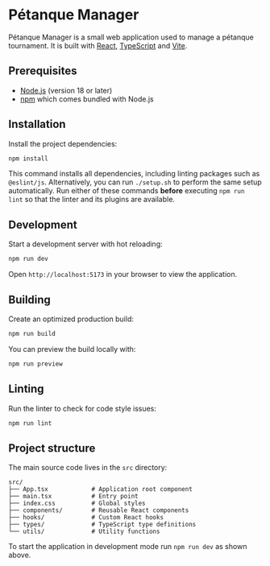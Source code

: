# Pétanque Manager

Pétanque Manager is a small web application used to manage a pétanque tournament. It is built with [React](https://reactjs.org/), [TypeScript](https://www.typescriptlang.org/) and [Vite](https://vitejs.dev/).

## Prerequisites

- [Node.js](https://nodejs.org/) (version 18 or later)
- [npm](https://www.npmjs.com/) which comes bundled with Node.js

## Installation

Install the project dependencies:

```bash
npm install
```

This command installs all dependencies, including linting packages such as
`@eslint/js`. Alternatively, you can run `./setup.sh` to perform the same
setup automatically. Run either of these commands **before** executing
`npm run lint` so that the linter and its plugins are available.

## Development

Start a development server with hot reloading:

```bash
npm run dev
```

Open `http://localhost:5173` in your browser to view the application.

## Building

Create an optimized production build:

```bash
npm run build
```

You can preview the build locally with:

```bash
npm run preview
```

## Linting

Run the linter to check for code style issues:

```bash
npm run lint
```

## Project structure

The main source code lives in the `src` directory:

```
src/
├── App.tsx            # Application root component
├── main.tsx           # Entry point
├── index.css          # Global styles
├── components/        # Reusable React components
├── hooks/             # Custom React hooks
├── types/             # TypeScript type definitions
└── utils/             # Utility functions
```

To start the application in development mode run `npm run dev` as shown above.

